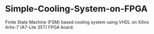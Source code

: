 # Simple-Cooling-System-on-FPGA
Finite State Machine (FSM) based cooling system using VHDL on Xilinx Artix-7 (A7-Lite 35T) FPGA board.
